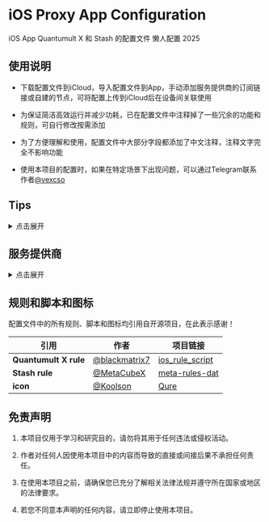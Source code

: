 # iOS Proxy App Configuration

iOS App Quantumult X 和 Stash 的配置文件 懒人配置 2025

## 使用说明

- 下载配置文件到iCloud，导入配置文件到App，手动添加服务提供商的订阅链接或自建的节点，可将配置上传到iCloud后在设备间关联使用

- 为保证简洁高效运行并减少功耗，已在配置文件中注释掉了一些冗余的功能和规则，可自行修改按需添加

- 为了方便理解和使用，配置文件中大部分字段都添加了中文注释，注释文字完全不影响功能

- 使用本项目的配置时，如果在特定场景下出现问题，可以通过Telegram联系作者[@vexcso](https://t.me/vexcso)

## Tips

<details>
  <summary>点击展开</summary>
  
  - 经过长时间的使用体验，感觉 Quantumult X 更加的成熟稳定，尽管App已经很久没有更新了，如果多多支持正版相信还是有更新的可能
  
  - Stash 几乎兼容 Clash 的所有语法和规则，Clash 已经删库很长时间了，Stash 可能只是套壳，仍有很多Bug，但是更新积极
  
  - 不论是Quantumult X 还是 Stash，如果引用了大量脚本和规则，必定会增加系统占用和功耗，实际使用 同样的策略感觉 Stash 耗电更快
  
  - 大部分懒人配置都建议全部使用IPv4，以及禁用UDP连接，但个人实际使用发现很多App现在都支持IPv6，并且都采用HTTP/3协议(禁用会导致一些问题，比如OpenAI)，所以我的配置中默认都开启这些功能

  - 在DNS的配置中，传统DNS的占用更低效率更高兼容性更好，但是DoH并不会带来很差的体验
  
</details>

## 服务提供商

<details>
  <summary>点击展开</summary>

  > 推荐个人比较喜欢的服务商，如果你的预算极其有限还是建议使用小型机场

  | **服务商**            | **CN**                     | **GB**                | **个人评价**          |
  |-----------------------|----------------------------|----------------------------|-----------------------|
  | [SSRDOG](https://dog.ssrdog.com/#/register?code=JMbxlJz9) | [大陆访问](https://st1.hosbb.com/#/register?code=JMbxlJz9) | [国际访问](https://dog.ssrdog.com/#/register?code=JMbxlJz9) | 本人长期使用 极其稳定 延迟低 支持团队谦虚友好 力荐 |
  | [TGA](https://tagss.pro/#/auth/ytH0tDkE) | [大陆访问](https://tagss09.pro/#/auth/ytH0tDkE) | [国际访问](https://tagss.pro/#/auth/ytH0tDkE) | 本人订阅过季度套餐 节点覆盖最广 几乎覆盖全球地区 从北极到南极 更新节点会损耗一些流量 有特殊地区需求的话推荐 |
  
</details>


## 规则和脚本和图标

配置文件中的所有规则、脚本和图标均引用自开源项目，在此表示感谢！

| **引用**              | **作者**                                         | **项目链接**                                                       |
|-----------------------|--------------------------------------------------|--------------------------------------------------------------------|
| **Quantumult X rule** | [@blackmatrix7](https://github.com/blackmatrix7) | [ios_rule_script](https://github.com/blackmatrix7/ios_rule_script) |
| **Stash rule**        | [@MetaCubeX](https://github.com/MetaCubeX)       | [meta-rules-dat](https://github.com/MetaCubeX/meta-rules-dat)      |
| **icon**              | [@Koolson](https://github.com/Koolson)           | [Qure](https://github.com/Koolson/Qure)                            |

## 免责声明

1. 本项目仅用于学习和研究目的，请勿将其用于任何违法或侵权活动。

2. 作者对任何人因使用本项目中的内容而导致的直接或间接后果不承担任何责任。

3. 在使用本项目之前，请确保您已充分了解相关法律法规并遵守所在国家或地区的法律要求。

4. 若您不同意本声明的任何内容，请立即停止使用本项目。
